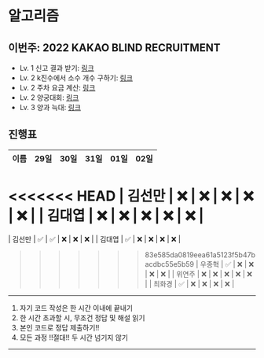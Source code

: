 # 알고리즘

## 이번주: 2022 KAKAO BLIND RECRUITMENT

- Lv. 1 신고 결과 받기: [링크](https://school.programmers.co.kr/learn/courses/30/lessons/92334)
- Lv. 2 k진수에서 소수 개수 구하기: [링크](https://school.programmers.co.kr/learn/courses/30/lessons/92335)
- Lv. 2 주차 요금 계산: [링크](https://school.programmers.co.kr/learn/courses/30/lessons/92341)
- Lv. 2 양궁대회: [링크](https://school.programmers.co.kr/learn/courses/30/lessons/92342)
- Lv. 3 양과 늑대: [링크](https://school.programmers.co.kr/learn/courses/30/lessons/92343)

## 진행표

|  이름  | 29일 | 30일 | 31일 | 01일 | 02일 |
| :----: | :--: | :--: | :--: | :--: | :--: |
<<<<<<< HEAD
| 김선만 |  ❌  |  ❌  |  ❌  |  ❌  |  ❌  |
| 김대엽 |  ❌  |  ❌  |  ❌  |  ❌  |  ❌  |
=======
| 김선만 |  ✅  |  ✅  |  ❌  |  ❌  |  ❌  |
| 김대엽 |  ✅  |  ❌  |  ❌  |  ❌  |  ❌  |
>>>>>>> 83e585da0819eea61a5123f5b47bacdbc55e5b59
| 우종혁 |  ✅  |  ❌  |  ❌  |  ❌  |  ❌  |
| 위연주 |  ❌  |  ❌  |  ❌  |  ❌  |  ❌  |
| 최화경 |  ✅  |  ❌  |  ❌  |  ❌  |  ❌  |

---

1. 자기 코드 작성은 한 시간 이내에 끝내기
2. 한 시간 초과할 시, 무조건 정답 및 해설 읽기
3. 본인 코드로 정답 제출하기!!
4. 모든 과정 !!절대!! 두 시간 넘기지 않기

---
